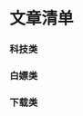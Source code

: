 # 文章清单
### 科技类
### 白嫖类
### 下载类
<!-- 任意非主页的 .md 文件 -->
<script setup>
import { useData } from 'vitepress'
const { page } = useData()
console.log('当前布局:', page.value.frontmatter.layout)
</script>
